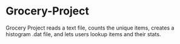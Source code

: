 # Grocery-Project
Grocery Project reads a text file, counts the unique items, creates a histogram .dat file, and lets users lookup items and their stats.
